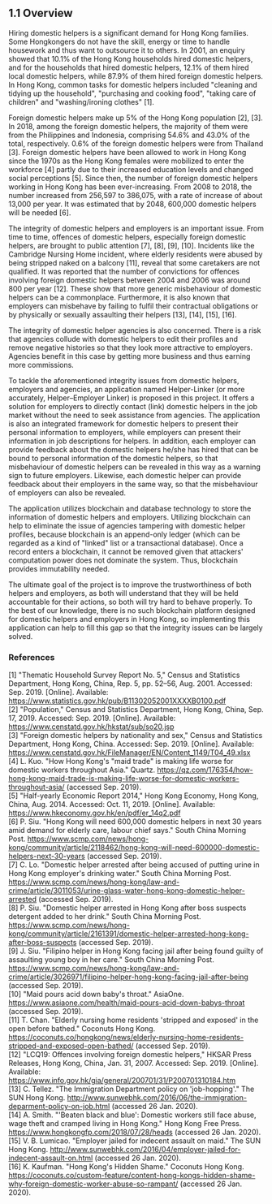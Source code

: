 ## 1.1 Overview

Hiring domestic helpers is a significant demand for Hong Kong families.
Some Hongkongers do not have the skill, energy or time to handle housework and thus want to outsource it to others.
In 2001, an enquiry showed that 10.1% of the Hong Kong households hired domestic helpers, and for the households that hired domestic helpers, 12.1% of them hired local domestic helpers, while 87.9% of them hired foreign domestic helpers.
In Hong Kong, common tasks for domestic helpers included "cleaning and tidying up the household", "purchasing and cooking food", "taking care of children" and "washing/ironing clothes" [1].

Foreign domestic helpers make up 5% of the Hong Kong population [2], [3].
In 2018, among the foreign domestic helpers, the majority of them were from the Philippines and Indonesia, comprising 54.6% and 43.0% of the total, respectively.
0.6% of the foreign domestic helpers were from Thailand [3].
Foreign domestic helpers have been allowed to work in Hong Kong since the 1970s as the Hong Kong females were mobilized to enter the workforce [4] partly due to their increased education levels and changed social perceptions [5].
Since then, the number of foreign domestic helpers working in Hong Kong has been ever-increasing.
From 2008 to 2018, the number increased from 256,597 to 386,075, with a rate of increase of about 13,000 per year.
It was estimated that by 2048, 600,000 domestic helpers will be needed [6].

The integrity of domestic helpers and employers is an important issue.
From time to time, offences of domestic helpers, especially foreign domestic helpers, are brought to public attention [7], [8], [9], [10].
Incidents like the Cambridge Nursing Home incident, where elderly residents were abused by being stripped naked on a balcony [11], reveal that some caretakers are not qualified.
It was reported that the number of convictions for offences involving foreign domestic helpers between 2004 and 2006 was around 800 per year [12].
These show that more generic misbehaviour of domestic helpers can be a commonplace.
Furthermore, it is also known that employers can misbehave by failing to fulfil their contractual obligations or by physically or sexually assaulting their helpers [13], [14], [15], [16].

The integrity of domestic helper agencies is also concerned.
There is a risk that agencies collude with domestic helpers to edit their profiles and remove negative histories so that they look more attractive to employers.
Agencies benefit in this case by getting more business and thus earning more commissions.

To tackle the aforementioned integrity issues from domestic helpers, employers and agencies, an application named Helper-Linker (or more accurately, Helper–Employer Linker) is proposed in this project.
It offers a solution for employers to directly contact (link) domestic helpers in the job market without the need to seek assistance from agencies.
The application is also an integrated framework for domestic helpers to present their personal information to employers, while employers can present their information in job descriptions for helpers.
In addition, each employer can provide feedback about the domestic helpers he/she has hired that can be bound to personal information of the domestic helpers, so that misbehaviour of domestic helpers can be revealed in this way as a warning sign to future employers.
Likewise, each domestic helper can provide feedback about their employers in the same way, so that the misbehaviour of employers can also be revealed.

The application utilizes blockchain and database technology to store the information of domestic helpers and employers.
Utilizing blockchain can help to eliminate the issue of agencies tampering with domestic helper profiles, because blockchain is an append-only ledger (which can be regarded as a kind of "linked" list or a transactional database).
Once a record enters a blockchain, it cannot be removed given that attackers' computation power does not dominate the system.
Thus, blockchain provides immutability needed.

The ultimate goal of the project is to improve the trustworthiness of both helpers and employers, as both will understand that they will be held accountable for their actions, so both will try hard to behave properly.
To the best of our knowledge, there is no such blockchain platform designed for domestic helpers and employers in Hong Kong, so implementing this application can help to fill this gap so that the integrity issues can be largely solved.

### References

<!-- The preferred reference style is IEEE reference style (version 11.12.2018). See <https://www.cse.ust.hk/ct/fyp/reports/content/ieee_style.html> and <http://journals.ieeeauthorcenter.ieee.org/wp-content/uploads/sites/7/IEEE-Reference-Guide.pdf>.
- Format for websites: [author names]. "[page title]." [website title]. [URL] (accessed [date of access (e.g. Mar. 1, 2000/ Mar. 2000)]).
- Format for books: [author names], "[chapter title]," in [book title (in italic type)], [edition number]th ed. [publisher city], [publisher US state], [publisher country]: [publisher name], [year], ch. [chapter number], sec. [section number], [page range].
- Format for online conference proceedings: [author names], "[paper title]," in [conference name (in italic type)], [year], [page range]. [Online]. Available: [URL]
- Format for lecture notes: [author names]. ([year]). [lecture title] [[type of medium]]. Available: [URL]
- Format for online manuals: [author names]. [manual title (in italic type)], [edition number]th ed. ([year]). Accessed: [date of access]. [Online]. Available: [URL]
- Format for online reports: [author names], "[report title]," [company name], [company city], [company US state], [company country], Rep. [report number], [date]. Accessed: [date of access]. [Online]. Available: [URL]
- Format for online videos: [video owner/creator], [location]. [video title (in italic type)]. [release date]. Accessed: [date of access]. [Online Video]. Available: [URL] -->
[1] <!-- Online report -->"Thematic Household Survey Report No. 5," Census and Statistics Department, Hong Kong, China, Rep. 5, pp. 52–56, Aug. 2001. Accessed: Sep. 2019. [Online]. Available: <https://www.statistics.gov.hk/pub/B11302052001XXXXB0100.pdf>\
[2] <!-- Online report -->"Population," Census and Statistics Department, Hong Kong, China, Sep. 17, 2019. Accessed: Sep. 2019. [Online]. Available: <https://www.censtatd.gov.hk/hkstat/sub/so20.jsp>\
[3] <!-- Online report -->"Foreign domestic helpers by nationality and sex," Census and Statistics Department, Hong Kong, China. Accessed: Sep. 2019. [Online]. Available: <https://www.censtatd.gov.hk/FileManager/EN/Content_1149/T04_49.xlsx>\
[4] L. Kuo. "How Hong Kong's "maid trade" is making life worse for domestic workers throughout Asia." Quartz. <https://qz.com/176354/how-hong-kong-maid-trade-is-making-life-worse-for-domestic-workers-throughout-asia/> (accessed Sep. 2019).\
[5] <!-- Online report -->"Half-yearly Economic Report 2014," Hong Kong Economy, Hong Kong, China, Aug. 2014. Accessed: Oct. 11, 2019. [Online]. Available: <https://www.hkeconomy.gov.hk/en/pdf/er_14q2.pdf>\
[6] P. Siu. "Hong Kong will need 600,000 domestic helpers in next 30 years amid demand for elderly care, labour chief says." South China Morning Post. <https://www.scmp.com/news/hong-kong/community/article/2118462/hong-kong-will-need-600000-domestic-helpers-next-30-years> (accessed Sep. 2019).\
[7] C. Lo. "Domestic helper arrested after being accused of putting urine in Hong Kong employer's drinking water." South China Morning Post. <https://www.scmp.com/news/hong-kong/law-and-crime/article/3011053/urine-glass-water-hong-kong-domestic-helper-arrested> (accessed Sep. 2019).\
[8] P. Siu. "Domestic helper arrested in Hong Kong after boss suspects detergent added to her drink." South China Morning Post. <https://www.scmp.com/news/hong-kong/community/article/2161391/domestic-helper-arrested-hong-kong-after-boss-suspects> (accessed Sep. 2019).\
[9] J. Siu. "Filipino helper in Hong Kong facing jail after being found guilty of assaulting young boy in her care." South China Morning Post. <https://www.scmp.com/news/hong-kong/law-and-crime/article/3026971/filipino-helper-hong-kong-facing-jail-after-being> (accessed Sep. 2019).\
[10] "Maid pours acid down baby's throat." AsiaOne. <https://www.asiaone.com/health/maid-pours-acid-down-babys-throat> (accessed Sep. 2019).\
[11] T. Chan. "Elderly nursing home residents 'stripped and exposed' in the open before bathed." Coconuts Hong Kong. <https://coconuts.co/hongkong/news/elderly-nursing-home-residents-stripped-and-exposed-open-bathed/> (accessed Sep. 2019).\
[12] <!-- Online report -->"LCQ19: Offences involving foreign domestic helpers," HKSAR Press Releases, Hong Kong, China, Jan. 31, 2007. Accessed: Sep. 2019. [Online]. Available: <https://www.info.gov.hk/gia/general/200701/31/P200701310184.htm>\
[13] C. Tellez. "The Immigration Department policy on 'job-hopping'." The SUN Hong Kong. <http://www.sunwebhk.com/2016/06/the-immigration-deparment-policy-on-job.html> (accessed 26 Jan. 2020).\
[14] A. Smith. "'Beaten black and blue': Domestic workers still face abuse, wage theft and cramped living in Hong Kong." Hong Kong Free Press. <https://www.hongkongfp.com/2018/07/28/heads> (accessed 26 Jan. 2020).\
[15] V. B. Lumicao. "Employer jailed for indecent assault on maid." The SUN Hong Kong. <http://www.sunwebhk.com/2016/04/employer-jailed-for-indecent-assault-on.html> (accessed 26 Jan. 2020).\
[16] K. Kaufman. "Hong Kong's Hidden Shame." Coconuts Hong Kong. <https://coconuts.co/custom-feature/content-hong-kongs-hidden-shame-why-foreign-domestic-worker-abuse-so-rampant/> (accessed 26 Jan. 2020).
